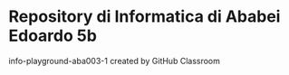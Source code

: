 # Repository di Informatica di Ababei Edoardo 5b
info-playground-aba003-1 created by GitHub Classroom
